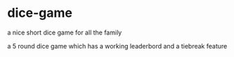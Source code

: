 # dice-game
a nice short dice game for all the family

a 5 round dice game which has a working leaderbord and a tiebreak feature
